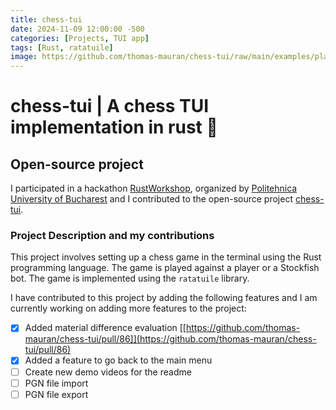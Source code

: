 ```yaml
---
title: chess-tui
date: 2024-11-09 12:00:00 -500
categories: [Projects, TUI app]
tags: [Rust, ratatuile]
image: https://github.com/thomas-mauran/chess-tui/raw/main/examples/play_against_white_bot.gif
---
```


# chess-tui |  A chess TUI implementation in rust 🦀  
## Open-source project

I participated in a hackathon [RustWorkshop](https://github.com/UPB-RustWorkshop), organized by [Politehnica University of Bucharest](https://upb.ro/) and I contributed to the open-source project [chess-tui](https://github.com/thomas-mauran/chess-tui).

### Project Description and my contributions
This project involves setting up a chess game in the terminal using the Rust programming language. The game is played against a player or a Stockfish bot. The game is implemented using the `ratatuile` library.

I have contributed to this project by adding the following features and I am currently working on adding more features to the project:
- [x] Added material difference evaluation [[https://github.com/thomas-mauran/chess-tui/pull/86]](https://github.com/thomas-mauran/chess-tui/pull/86)
- [x] Added a feature to go back to the main menu 
- [ ] Create new demo videos for the readme
- [ ] PGN file import
- [ ] PGN file export